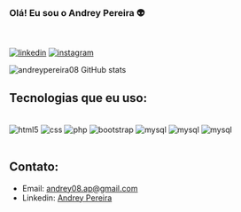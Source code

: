 ### Olá! Eu sou o Andrey Pereira 👽

<!-- ordem dos badges
    [![nome](link do badges)](link para onde quer redirecionar)
 -->


<br/>

<!-- [![site](https://img.shields.io/badge/meu_repositorio-000000?style=for-the-badge&logo=About.&logoColor=white)](http://testehospedagem2.ezyro.com)  -->
[![linkedin](https://img.shields.io/badge/LinkedIn-0077B5?style=for-the-badge&logo=linkedin&logoColor=white)](https://www.linkedin.com/in/andrey-pereira-b92a36224/) [![instagram](https://img.shields.io/badge/Instagram-E4405F?style=for-the-badge&logo=instagram&logoColor=white)](https://www.instagram.com/yerdna_08/)


![andreypereira08 GitHub stats](https://github-readme-stats.vercel.app/api?username=andreypereira08&show_icons=true&theme=tokyonight)

<!-- [![Top Langs](https://github-readme-stats.vercel.app/api/top-langs/?username=andreypereira08)](https://github.com/anuraghazra/github-readme-stats) -->


## Tecnologias que eu uso:

<div style="display: inline-block;"><br/>
    <img align="center" alt="html5" src="https://img.shields.io/badge/HTML5-E34F26?style=for-the-badge&logo=html5&logoColor=white"/>
    <img align="center" alt="css" src="https://img.shields.io/badge/CSS3-1572B6?style=for-the-badge&logo=css3&logoColor=white"/>
    <!-- <img align="center" alt="html5" src="https://img.shields.io/badge/JavaScript-F7DF1E?style=for-the-badge&logo=javascript&logoColor=black"/> -->
    <img align="center" alt="php" src="https://img.shields.io/badge/PHP-777BB4?style=for-the-badge&logo=php&logoColor=white"/>
    <img align="center" alt="bootstrap" src="https://img.shields.io/badge/Bootstrap-563D7C?style=for-the-badge&logo=bootstrap&logoColor=white"/>
    <img align="center" alt="mysql" src="https://img.shields.io/badge/MySQL-005C84?style=for-the-badge&logo=mysql&logoColor=white"/>
    <img align="center" alt="mysql" src="https://img.shields.io/badge/C%23-239120?style=for-the-badge&logo=c-sharp&logoColor=white"/>
    <img align="center" alt="mysql" src="https://img.shields.io/badge/.NET-5C2D91?style=for-the-badge&logo=.net&logoColor=white"/>
</div><br/><br/>




## Contato:

- Email: [andrey08.ap@gmail.com](andrey08.ap@gmail.com)<br/>
- Linkedin: [Andrey Pereira](https://www.linkedin.com/in/andrey-pereira-b92a36224/)
